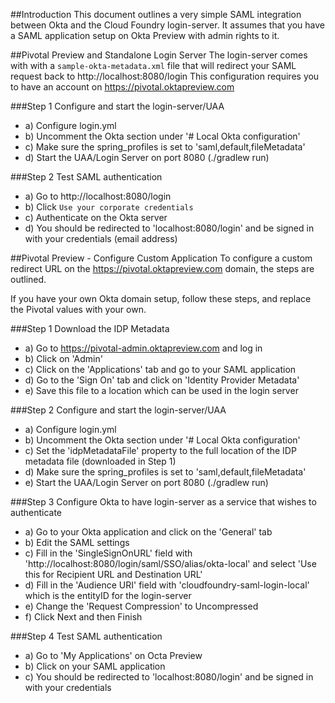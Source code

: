 ##Introduction
This document outlines a very simple SAML integration between Okta and the
Cloud Foundry login-server. 
It assumes that you have a SAML application setup on Okta Preview with admin rights to it.

##Pivotal Preview and Standalone Login Server
The login-server comes with with a `sample-okta-metadata.xml` file
that will redirect your SAML request back to http://localhost:8080/login
This configuration requires you to have an account on 
https://pivotal.oktapreview.com

###Step 1
Configure and start the login-server/UAA

   - a) Configure login.yml
   - b) Uncomment the Okta section under '# Local Okta configuration'
   - c) Make sure the spring_profiles is set to 'saml,default,fileMetadata'
   - d) Start the UAA/Login Server on port 8080 (./gradlew run)

###Step 2
Test SAML authentication

  - a) Go to http://localhost:8080/login
  - b) Click `Use your corporate credentials`
  - c) Authenticate on the Okta server
  - d) You should be redirected to 'localhost:8080/login' and be signed in with your credentials (email address)
  
##Pivotal Preview - Configure Custom Application
To configure a custom redirect URL on the https://pivotal.oktapreview.com 
domain, the steps are outlined.

If you have your own Okta domain setup, follow these steps, and 
replace the Pivotal values with your own.

###Step 1
Download the IDP Metadata

  - a) Go to https://pivotal-admin.oktapreview.com and log in
  - b) Click on 'Admin'
  - c) Click on the 'Applications' tab and go to your SAML application
  - d) Go to the 'Sign On' tab and click on 'Identity Provider Metadata'
  - e) Save this file to a location which can be used in the login server

###Step 2
Configure and start the login-server/UAA

   - a) Configure login.yml
   - b) Uncomment the Okta section under '# Local Okta configuration'
   - c) Set the 'idpMetadataFile' property to the full location of the IDP metadata file (downloaded in Step 1)
   - d) Make sure the spring_profiles is set to 'saml,default,fileMetadata'
   - e) Start the UAA/Login Server on port 8080 (./gradlew run)

###Step 3
Configure Okta to have login-server as a service that wishes to authenticate

  - a) Go to your Okta application and click on the 'General' tab
  - b) Edit the SAML settings
  - c) Fill in the 'SingleSignOnURL' field  with 'http://localhost:8080/login/saml/SSO/alias/okta-local'
       and select 'Use this for Recipient URL and Destination URL'
  - d) Fill in the 'Audience URI' field with 'cloudfoundry-saml-login-local' which is the entityID for the login-server
  - e) Change the 'Request Compression' to Uncompressed
  - f) Click Next and then Finish

###Step 4
Test SAML authentication

  - a) Go to 'My Applications' on Octa Preview
  - b) Click on your SAML application
  - c) You should be redirected to 'localhost:8080/login' and be signed in with your credentials



